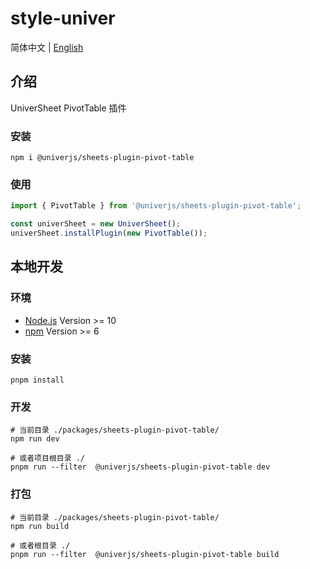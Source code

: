 # style-univer

简体中文 | [English](./README.md)

## 介绍

UniverSheet PivotTable 插件

### 安装

```shell
npm i @univerjs/sheets-plugin-pivot-table
```

### 使用

```js
import { PivotTable } from '@univerjs/sheets-plugin-pivot-table';

const univerSheet = new UniverSheet();
univerSheet.installPlugin(new PivotTable());
```

## 本地开发

### 环境

-   [Node.js](https://nodejs.org/en/) Version >= 10
-   [npm](https://www.npmjs.com/) Version >= 6

### 安装

```
pnpm install
```

### 开发

```
# 当前目录 ./packages/sheets-plugin-pivot-table/
npm run dev

# 或者项目根目录 ./
pnpm run --filter  @univerjs/sheets-plugin-pivot-table dev
```

### 打包

```
# 当前目录 ./packages/sheets-plugin-pivot-table/
npm run build

# 或者根目录 ./
pnpm run --filter  @univerjs/sheets-plugin-pivot-table build
```
